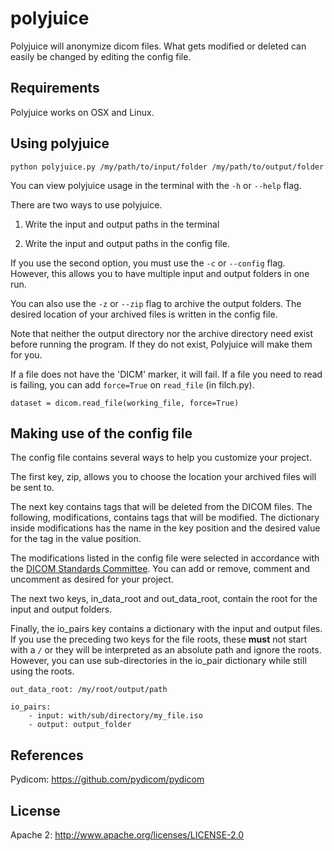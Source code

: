 polyjuice
======

Polyjuice will anonymize dicom files. What gets modified or deleted can easily be changed by editing the config file.

## Requirements

Polyjuice works on OSX and Linux.

## Using polyjuice

`python polyjuice.py /my/path/to/input/folder /my/path/to/output/folder`

You can view polyjuice usage in the terminal with the `-h` or `--help` flag.

There are two ways to use polyjuice.

1. Write the input and output paths in the terminal

2. Write the input and output paths in the config file.

If you use the second option, you must use the `-c` or `--config` flag. However, this allows you to have multiple input and output folders in one run.

You can also use the `-z` or `--zip` flag to archive the output folders. The desired location of your archived files is written in the config file.

Note that neither the output directory nor the archive directory need exist before running the program. If they do not exist, Polyjuice will make them for you.

If a file does not have the 'DICM' marker, it will fail. If a file you need to read is failing, you can add `force=True` on `read_file` (in filch.py).

`dataset = dicom.read_file(working_file, force=True)`

## Making use of the config file

The config file contains several ways to help you customize your project.

The first key, zip, allows you to choose the location your archived files will be sent to.

The next key contains tags that will be deleted from the DICOM files. The following, modifications, contains tags that will be modified. The dictionary inside modifications has the name in the key position and the desired value for the tag in the value position.

The modifications listed in the config file were selected in accordance with the [DICOM Standards Committee](ftp://medical.nema.org/medical/dicom/final/sup55_ft.pdf). You can add or remove, comment and uncomment as desired for your project.

The next two keys, in_data_root and out_data_root, contain the root for the input and output folders.

Finally, the io_pairs key contains a dictionary with the input and output files. If you use the preceding two keys for the file roots, these **must** not start with a `/` or they will be interpreted as an absolute path and ignore the roots. However, you can use sub-directories in the io_pair dictionary while still using the roots.

```in_data_root: /my/root/input/path
out_data_root: /my/root/output/path

io_pairs:
    - input: with/sub/directory/my_file.iso
    - output: output_folder
```

References
------

Pydicom: <https://github.com/pydicom/pydicom>

License
------

Apache 2: <http://www.apache.org/licenses/LICENSE-2.0>
